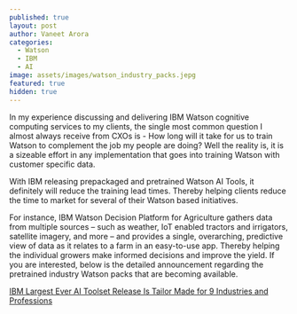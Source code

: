 ```yaml
---
published: true
layout: post
author: Vaneet Arora
categories:
  - Watson
  - IBM
  - AI
image: assets/images/watson_industry_packs.jepg
featured: true
hidden: true
---
```

In my experience discussing and delivering IBM Watson cognitive computing services to my clients, the single most common question I almost always receive from CXOs is - How long will it take for us to train Watson to complement the job my people are doing? Well the reality is, it is a sizeable effort in any implementation that goes into training Watson with customer specific data. 

With IBM releasing prepackaged and pretrained Watson AI Tools, it definitely will reduce the training lead times. Thereby helping clients reduce the time to market for several of their Watson based initiatives. 

For instance, IBM Watson Decision Platform for Agriculture gathers data from multiple sources – such as weather, IoT enabled tractors and irrigators, satellite imagery, and more – and provides a single, overarching, predictive view of data as it relates to a farm in an easy-to-use app. Thereby helping the individual growers make informed decisions and improve the yield. If you are interested, below is the detailed announcement regarding the pretrained industry Watson packs that are becoming available. 

[ IBM Largest Ever AI Toolset Release Is Tailor Made for 9 Industries and Professions](https://newsroom.ibm.com/2018-09-24-IBM-Largest-Ever-AI-Toolset-Release-Is-Tailor-Made-for-9-Industries-and-Professions?_lrsc=c149dd50-eb9b-49d5-9f50-ac20cc0e532e)
